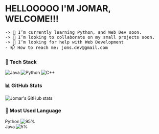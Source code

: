 
<h1>HELLOOOOO I'M JOMAR, WELCOME!!!</h1>
<pre>
-> 🌱 I’m currently learning Python, and Web Dev soon.
-> 👯 I’m looking to collaborate on my small projects soon.
-> 🤔 I’m looking for help with Web Development
- 📫 How to reach me: joms.dev@gmail.com
</pre>


### 🚀 Tech Stack
![Java](https://img.shields.io/badge/Java-ED8B00?style=for-the-badge&logo=openjdk&logoColor=white)
![Python](https://img.shields.io/badge/Python-3776AB?style=for-the-badge&logo=python&logoColor=white)
![C++](https://img.shields.io/badge/C++-00599C?style=for-the-badge&logo=c%2B%2B&logoColor=white)

### 📊 GitHub Stats
![Jomar's GitHub stats](https://github-readme-stats.vercel.app/api?username=devsjoms&show_icons=true&theme=radical)

### 🐍 Most Used Language
Python ![95%](https://progress-bar.dev/95/?title=Python&width=300&color=brightgreen)  
Java   ![5%](https://progress-bar.dev/5/?title=Java&width=300&color=orange)
